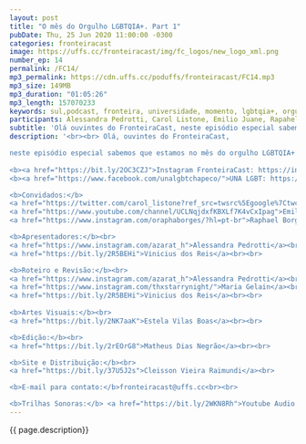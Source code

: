```yaml
---
layout: post
title: "O mês do Orgulho LGBTQIA+. Part 1"
pubDate: Thu, 25 Jun 2020 11:00:00 -0300
categories: fronteiracast
image: https://uffs.cc/fronteiracast/img/fc_logos/new_logo_xml.png
number_ep: 14
permalink: /FC14/ 
mp3_permalink: https://cdn.uffs.cc/poduffs/fronteiracast/FC14.mp3
mp3_size: 149MB
mp3_duration: "01:05:26"
mp3_length: 157070233 
keywords: sul,podcast, fronteira, universidade, momento, lgbtqia+, orgulho, mes, especial
participants: Alessandra Pedrotti, Carol Listone, Emilio Juane, Rapahel Borges, Vinicius dos Reis
subtitle: 'Olá ouvintes do FronteiraCast, neste episódio especial sabemos que estamos no mês do orgulho LGBTQIA+ mas você sabe a importância dessa celebração e o porque essa é uma luta de todos?'
description: '<br><br> Olá, ouvintes do FronteiraCast,

neste episódio especial sabemos que estamos no mês do orgulho LGBTQIA+ mas você sabe a importância dessa celebração e o porque essa é uma luta de todos?<br><br>
 
<b><a href="https://bit.ly/2OC3CZJ">Instagram FronteiraCast: https://instagram.com/fronteira.cast </a></b> <br>
<b><a href="https://www.facebook.com/unalgbtchapeco/">UNA LGBT: https://www.facebook.com/unalgbtchapeco/ </a></b> <br>

<b>Convidados:</b> 
<a href="https://twitter.com/carol_listone?ref_src=twsrc%5Egoogle%7Ctwcamp%5Eserp%7Ctwgr%5Eauthor">Carol Listone</a><br>
<a href="https://www.youtube.com/channel/UCLNqjdxfKBXLf7K4vCxIpag">Emilio Juane</a><br>
<a href="https://www.instagram.com/oraphaborges/?hl=pt-br">Raphael Borges</a><br><br>

<b>Apresentadores:</b><br>
<a href="https://www.instagram.com/azarat_h">Alessandra Pedrotti</a><br>
<a href="https://bit.ly/2R5BEHi">Vinicius dos Reis</a><br><br>

<b>Roteiro e Revisão:</b><br>
<a href="https://www.instagram.com/azarat_h">Alessandra Pedrotti</a><br>
<a href="https://www.instagram.com/thxstarrynight/">Maria Gelain</a><br><br>
<a href="https://bit.ly/2R5BEHi">Vinicius dos Reis</a><br><br>
 
<b>Artes Visuais:</b><br>
<a href="https://bit.ly/2NK7aaK">Estela Vilas Boas</a><br><br> 

<b>Edição:</b><br> 
<a href="https://bit.ly/2rEOrG8">Matheus Dias Negrão</a><br><br>

<b>Site e Distribuição:</b><br>
<a href="https://bit.ly/37U5J2s">Cleisson Vieira Raimundi</a><br> 

<b>E-mail para contato:</b>fronteiracast@uffs.cc<br><br>

<b>Trilhas Sonoras:</b> <a href="https://bit.ly/2WKN8Rh">Youtube Audio Library</a> '
---
```


{{ page.description}}
